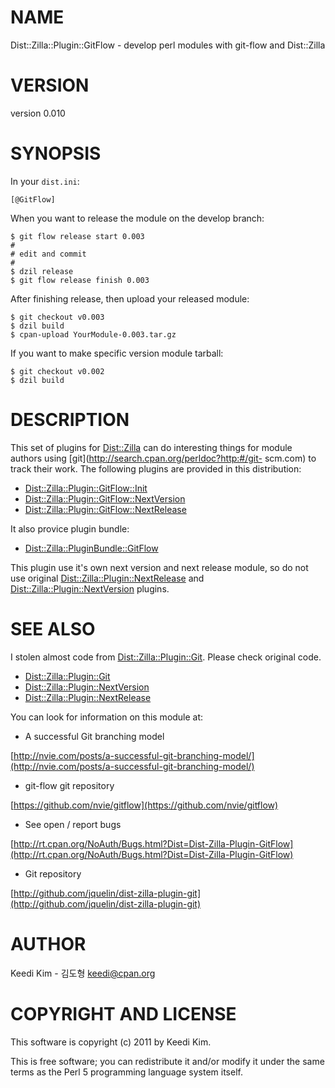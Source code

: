 # NAME

Dist::Zilla::Plugin::GitFlow - develop perl modules with git-flow and Dist::Zilla

# VERSION

version 0.010

# SYNOPSIS

In your `dist.ini`:

    [@GitFlow]

When you want to release the module on the develop branch:

    $ git flow release start 0.003
    #
    # edit and commit
    #
    $ dzil release
    $ git flow release finish 0.003

After finishing release, then upload your released module:

    $ git checkout v0.003
    $ dzil build
    $ cpan-upload YourModule-0.003.tar.gz

If you want to make specific version module tarball:

    $ git checkout v0.002
    $ dzil build

# DESCRIPTION

This set of plugins for [Dist::Zilla](http://search.cpan.org/perldoc?Dist::Zilla) can do interesting things for
module authors using [git](http://search.cpan.org/perldoc?http:#/git- scm.com) to track their work. The
following plugins are provided in this distribution:

- [Dist::Zilla::Plugin::GitFlow::Init](http://search.cpan.org/perldoc?Dist::Zilla::Plugin::GitFlow::Init)
- [Dist::Zilla::Plugin::GitFlow::NextVersion](http://search.cpan.org/perldoc?Dist::Zilla::Plugin::GitFlow::NextVersion)
- [Dist::Zilla::Plugin::GitFlow::NextRelease](http://search.cpan.org/perldoc?Dist::Zilla::Plugin::GitFlow::NextRelease)

It also provice plugin bundle:

- [Dist::Zilla::PluginBundle::GitFlow](http://search.cpan.org/perldoc?Dist::Zilla::PluginBundle::GitFlow)

This plugin use it's own next version and next release module,
so do not use original [Dist::Zilla::Plugin::NextRelease](http://search.cpan.org/perldoc?Dist::Zilla::Plugin::NextRelease)
and [Dist::Zilla::Plugin::NextVersion](http://search.cpan.org/perldoc?Dist::Zilla::Plugin::NextVersion) plugins.

# SEE ALSO

I stolen almost code from [Dist::Zilla::Plugin::Git](http://search.cpan.org/perldoc?Dist::Zilla::Plugin::Git).
Please check original code.

- [Dist::Zilla::Plugin::Git](http://search.cpan.org/perldoc?Dist::Zilla::Plugin::Git)
- [Dist::Zilla::Plugin::NextVersion](http://search.cpan.org/perldoc?Dist::Zilla::Plugin::NextVersion)
- [Dist::Zilla::Plugin::NextRelease](http://search.cpan.org/perldoc?Dist::Zilla::Plugin::NextRelease)

You can look for information on this module at:

- A successful Git branching model

[http://nvie.com/posts/a-successful-git-branching-model/](http://nvie.com/posts/a-successful-git-branching-model/)

- git-flow git repository

[https://github.com/nvie/gitflow](https://github.com/nvie/gitflow)

- See open / report bugs

[http://rt.cpan.org/NoAuth/Bugs.html?Dist=Dist-Zilla-Plugin-GitFlow](http://rt.cpan.org/NoAuth/Bugs.html?Dist=Dist-Zilla-Plugin-GitFlow)

- Git repository

[http://github.com/jquelin/dist-zilla-plugin-git](http://github.com/jquelin/dist-zilla-plugin-git)

# AUTHOR

Keedi Kim - 김도형 <keedi@cpan.org>

# COPYRIGHT AND LICENSE

This software is copyright (c) 2011 by Keedi Kim.

This is free software; you can redistribute it and/or modify it under
the same terms as the Perl 5 programming language system itself.